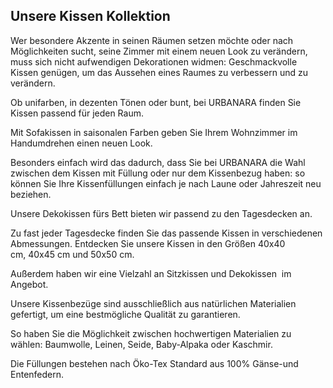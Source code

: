 Unsere Kissen Kollektion
------------------------

Wer besondere Akzente in seinen Räumen setzen möchte oder nach Möglichkeiten sucht, seine Zimmer mit einem neuen Look zu verändern, muss sich nicht aufwendigen Dekorationen widmen: Geschmackvolle Kissen genügen, um das Aussehen eines Raumes zu verbessern und zu verändern.

Ob unifarben, in dezenten Tönen oder bunt, bei URBANARA finden Sie Kissen passend für jeden Raum.

Mit Sofakissen in saisonalen Farben geben Sie Ihrem Wohnzimmer im Handumdrehen einen neuen Look.

Besonders einfach wird das dadurch, dass Sie bei URBANARA die Wahl zwischen dem Kissen mit Füllung oder nur dem Kissenbezug haben: so können Sie Ihre Kissenfüllungen einfach je nach Laune oder Jahreszeit neu beziehen.

Unsere Dekokissen fürs Bett bieten wir passend zu den Tagesdecken an.

Zu fast jeder Tagesdecke finden Sie das passende Kissen in verschiedenen Abmessungen.
Entdecken Sie unsere Kissen in den Größen 40x40 cm, 40x45 cm und 50x50 cm.

Außerdem haben wir eine Vielzahl an Sitzkissen und Dekokissen  im Angebot.

Unsere Kissenbezüge sind ausschließlich aus natürlichen Materialien gefertigt, um eine bestmögliche Qualität zu garantieren.

So haben Sie die Möglichkeit zwischen hochwertigen Materialien zu wählen: Baumwolle, Leinen, Seide, Baby-Alpaka oder Kaschmir.

Die Füllungen bestehen nach Öko-Tex Standard aus 100% Gänse-und Entenfedern.


